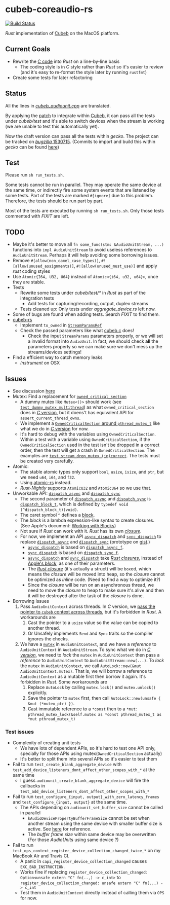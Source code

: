# cubeb-coreaudio-rs

[![Build Status](https://travis-ci.org/ChunMinChang/cubeb-coreaudio-rs.svg?branch=trailblazer)](https://travis-ci.org/ChunMinChang/cubeb-coreaudio-rs)

*Rust* implementation of [Cubeb][cubeb] on the MacOS platform.

## Current Goals
- Rewrite the [C code][cubeb-au] into *Rust* on a line-by-line basis
  - The coding style is in *C* style rather than *Rust* so it's easier to review
    (and it's easy to re-format the style later by running `rustfmt`)
- Create some tests for later refactoring


## Status

All the lines in [*cubeb_audiounit.cpp*][cubeb-au] are translated.

By applying the [patch][integrate-with-cubeb] to integrate within [Cubeb][cubeb],
it can pass all the tests under *cubeb/test*
and it's able to switch devices when the stream is working
(we are unable to test this automatically yet).

Now the draft version can pass all the tests within *gecko*.
The project can be tracked on [*bugzilla* 1530715][bugzilla-cars].
(Commits to import and build this within *gecko* can be found [here][build-within-gecko])

## Test
Please run `sh run_tests.sh`.

Some tests cannot be run in parallel.
They may operate the same device at the same time,
or indirectly fire some system events that are listened by some tests.
Part of the tests are marked `#[ignore]` due to this problem.
Therefore, the tests should be run part by part.

Most of the tests are executed by running `sh run_tests.sh`.
Only those tests commented with *FIXIT* are left.

<!--
- 🥚 : Not implemented.
- 🐣 : Work in progress. May be implemented partially or blocked by dependent APIs.
- 🐥 : Implemented.
- 🐓 : Already ride the trains.

### Cubeb APIs (Public APIs)
- 🥚 : 0/20 (0%)
- 🐣 : 0/20 (0%)
- 🐥 : 20/20 (100%)

| Cubeb APIs                                    | status |
| --------------------------------------------- | ------ |
| cubub_init                                    | 🐥      |
| cubub_get_backend_id                          | 🐥      |
| cubub_get_max_channel_count                   | 🐥      |
| cubub_get_min_latency                         | 🐥      |
| cubub_get_preferred_sample_rate               | 🐥      |
| cubub_enumerate_devices                       | 🐥      |
| cubeb_device_collection_destroy               | 🐥      |
| cubeb_stream_init                             | 🐥      |
| cubeb_stream_destroy                          | 🐥      |
| cubeb_stream_start                            | 🐥      |
| cubeb_stream_stop                             | 🐥      |
| cubeb_reset_default_device                    | 🐥      |
| cubeb_stream_get_position                     | 🐥      |
| cubeb_stream_get_latency                      | 🐥      |
| cubeb_stream_set_volume                       | 🐥      |
| cubeb_stream_set_panning                      | 🐥      |
| cubeb_stream_get_current_device               | 🐥      |
| cubeb_stream_device_destroy                   | 🐥      |
| cubeb_stream_register_device_changed_callback | 🐥      |
| cubub_register_device_collection_changed      | 🐥      |

### Interanl APIs

- 🥚 : 0/75 (0%)
- 🐣 : 0/75 (0%)
- 🐥 : 74/75 (100%)

| Interanl AudioUnit APIs                     | status |
| ------------------------------------------- | ------ |
| make_sized_audio_channel_layout             | 🐥      |
| to_string                                   | 🐥      |
| has_input                                   | 🐥      |
| has_output                                  | 🐥      |
| channel_label_to_cubeb_channel              | 🐥      |
| cubeb_channel_to_channel_label              | 🐥      |
| audiounit_increment_active_streams          | 🐥      |
| audiounit_decrement_active_streams          | 🐥      |
| audiounit_active_streams                    | 🐥      |
| audiounit_set_global_latency                | 🐥      |
| audiounit_make_silent                       | 🐥      |
| audiounit_render_input                      | 🐥      |
| audiounit_input_callback                    | 🐥      |
| audiounit_mix_output_buffer                 | 🐥      |
| minimum_resampling_input_frames             | 🐥      |
| audiounit_output_callback                   | 🐥      |
| audiounit_set_device_info                   | 🐥      |
| audiounit_reinit_stream                     | 🐥      |
| audiounit_reinit_stream_async               | 🐥      |
| event_addr_to_string                        | 🐥      |
| audiounit_property_listener_callback        | 🐥      |
| audiounit_add_listener                      | 🐥      |
| audiounit_remove_listener                   | 🐥      |
| audiounit_install_device_changed_callback   | 🐥      |
| audiounit_install_system_changed_callback   | 🐥      |
| audiounit_uninstall_device_changed_callback | 🐥      |
| audiounit_uninstall_system_changed_callback | 🐥      |
| audiounit_get_acceptable_latency_range      | 🐥      |
| audiounit_get_default_device_id             | 🐥      |
| audiounit_convert_channel_layout            | 🐥      |
| audiounit_get_preferred_channel_layout      | 🐥      |
| audiounit_get_current_channel_layout        | 🐥      |
| audiounit_destroy                           | 🐥      |
| audio_stream_desc_init                      | 🐥      |
| audiounit_init_mixer                        | 🐥      |
| audiounit_set_channel_layout                | 🐥      |
| audiounit_layout_init                       | 🐥      |
| audiounit_get_sub_devices                   | 🐥      |
| audiounit_create_blank_aggregate_device     | 🐥      |
| get_device_name                             | 🐥      |
| audiounit_set_aggregate_sub_device_list     | 🐥      |
| audiounit_set_master_aggregate_device       | 🐥      |
| audiounit_activate_clock_drift_compensation | 🐥      |
| audiounit_workaround_for_airpod             | 🐥      |
| audiounit_create_aggregate_device           | 🐥      |
| audiounit_destroy_aggregate_device          | 🐥      |
| audiounit_new_unit_instance                 | 🐥      |
| audiounit_enable_unit_scope                 | 🐥      |
| audiounit_create_unit                       | 🐥      |
| audiounit_init_input_linear_buffer          | 🐥      |
| audiounit_clamp_latency                     | 🐥      |
| buffer_size_changed_callback                | 🐥      |
| audiounit_set_buffer_size                   | 🐥      |
| audiounit_configure_input                   | 🐥      |
| audiounit_configure_output                  | 🐥      |
| audiounit_setup_stream                      | 🐥      |
| audiounit_close_stream                      | 🐥      |
| audiounit_stream_destroy_internal           | 🐥      |
| audiounit_stream_destroy                    | 🐥      |
| audiounit_stream_start_internal             | 🐥      |
| audiounit_stream_stop_internal              | 🐥      |
| audiounit_stream_get_volume                 | 🐥      |
| convert_uint32_into_string                  | 🐥      |
| audiounit_get_default_device_datasource     | 🐥      |
| audiounit_get_default_device_name           | 🐥      |
| audiounit_strref_to_cstr_utf8               | 🐥      |
| audiounit_get_channel_count                 | 🐥      |
| audiounit_get_available_samplerate          | 🐥      |
| audiounit_get_device_presentation_latency   | 🐥      |
| audiounit_create_device_from_hwdev          | 🐥      |
| is_aggregate_device                         | 🐥      |
| audiounit_get_devices_of_type               | 🐥      |
| audiounit_collection_changed_callback       | 🐥      |
| audiounit_add_device_listener               | 🐥      |
| audiounit_remove_device_listener            | 🐥      |
-->

## TODO
- Maybe it's better to move all `fn some_func(stm: &AudioUnitStream, ...)` functions into `impl AudioUnitStream` to avoid useless references to `AudioUnitStream`. Perhaps it will help avoiding some borrowing issues.
- Remove `#[allow(non_camel_case_types)]`, `#![allow(unused_assignments)]`, `#![allow(unused_must_use)]` and apply *rust* coding styles
- Use `Atomic{I64, U32, U64}` instead of `Atomic<{i64, u32, u64}>`, once they are stable.
- Tests
  - Rewrite some tests under _cubeb/test/*_ in _Rust_ as part of the integration tests
    - Add tests for capturing/recording, output, duplex streams
  - Tests cleaned up: Only tests under *aggregate_device.rs* left now.
- Some of bugs are found when adding tests. Search *FIXIT* to find them.
- [cubeb-rs][cubeb-rs]
  - Implement `to_owned` in [`StreamParamsRef`][cubeb-rs-stmparamsref]
  - Check the passed parameters like what [cubeb.c][cubeb] does!
    - Check the input `StreamParams` parameters properly, or we will set a invalid format into `AudioUnit`.
    In fact, we should check **all** the parameters properly so we can make sure we don't mess up the streams/devices settings!
- Find a efficient way to catch memory leaks
  - *Instrument* on OSX

## Issues
- See discussion [here][discussion]
- Mutex: Find a replacement for [`owned_critical_section`][ocs]
  - A dummy mutex like `Mutex<()>` should work (see [`test_dummy_mutex_multithread`][ocs-rust]) as what `owned_critical_section` does in [_C_ version][ocs], but it doens't has equivalent API for `assert_current_thread_owns`.
  - We implement a [`OwnedCriticalSection` around `pthread_mutex_t`][ocs-rust] like what we do in [_C_ version][ocs] for now.
  - It's hard to debug with the variables using `OwnedCriticalSection`. Within a test with a variable using `OwnedCriticalSection`, if the `OwnedCriticalSection` used in the test isn't be dropped in a correct order, then the test will get a crash in `OwnedCriticalSection`. The examples are [`test_stream_drop_mutex_(in)correct`](src/backend/tests/test.rs). The tests must be created very carefully.
- Atomic:
  - The stable atomic types only support `bool`, `usize`, `isize`, and `ptr`, but we need `u64`, `i64`, and `f32`.
  - Using [atomic-rs](https://github.com/Amanieu/atomic-rs) instead.
  - *Rust-Nightly* supports `AtomicU32` and `AtomicU64` so we use that.
- Unworkable API: [`dispatch_async`][dis-async] and [`dispatch_sync`][dis-sync]
  - The second parameter of [`dispatch_async`][dis-async] and [`dispatch_sync`][dis-sync] is [`dispatch_block_t`][dis-block], which is defined by `typedef void (^dispatch_block_t)(void)`.
  - The caret symbol `^` defines a [block][c-ext-block].
  - The _block_ is a lambda expression-like syntax to create closures. (See Apple's document: [Working with Blocks][apple-block])
  - Not sure if _Rust_ can work with it. _Rust_ has its own [_closure_][rs-closure].
  - For now, we implement an API [`async_dispatch`][async-dis] and [`sync_dispatch`][sync-dis] to replace [`dispatch_async`][dis-async] and [`dispatch_sync`][dis-sync] (prototype on [gist][osx-dis-gist].)
    - [`async_dispatch`][async-dis] is based on [`dispatch_async_f`][dis-async-f].
    - [`sync_dispatch`][sync-dis] is based on [`dispatch_sync_f`][dis-sync-f].
    - [`async_dispatch`][async-dis] and [`sync_dispatch`][sync-dis] take [_Rust closures_][rs-closure], instead of [Apple's _block_][apple-block], as one of their parameters.
    - The [_Rust closure_][rs-closure] (it's actually a struct) will be `box`ed, which means the _closure_ will be moved into heap, so the _closure_ cannot be optimized as _inline_ code. (Need to find a way to optimize it?)
    - Since the _closure_ will be run on an asynchronous thread, we need to move the _closure_ to heap to make sure it's alive and then it will be destroyed after the task of the _closure_ is done.
- Borrowing Issues
  1. Pass `AudioUnitContext` across threads. In _C_ version, we [pass the pointer to `cubeb` context across threads][cubeb-au-ptr-across-threads], but it's forbidden in _Rust_. A workarounds are
      1. Cast the pointer to a `usize` value so the value can be copied to another thread.
      2. Or Unsafely implements `Send` and `Sync` traits so the compiler ignores the checks.
  2. We have a [`mutex`][ocs-rust] in `AudioUnitContext`, and we have a _reference_ to `AudioUnitContext` in `AudioUnitStream`. To sync what we do in [_C version_][cubeb-au-init-stream], we need to _lock_ the `mutex` in `AudioUnitContext` then pass a _reference_ to `AudioUnitContext` to `AudioUnitStream::new(...)`. To _lock_ the `mutex` in `AudioUnitContext`, we call `AutoLock::new(&mut AudioUnitContext.mutex)`. That is, we will borrow a reference to `AudioUnitContext` as a mutable first then borrow it again. It's forbidden in _Rust_. Some workarounds are
      1. Replace `AutoLock` by calling `mutex.lock()` and `mutex.unlock()` explicitly.
      2. Save the pointer to `mutex` first, then call `AutoLock::new(unsafe { &mut (*mutex_ptr) })`.
      3. Cast immutable reference to a `*const` then to a `*mut`: `pthread_mutex_lock(&self.mutex as *const pthread_mutex_t as *mut pthread_mutex_t)`

### Test issues
- Complexity of creating unit tests
    - We have lots of dependent APIs, so it's hard to test one API only, specially for those APIs using mutex(`OwnedCriticalSection` actually)
    - It's better to split them into several APIs so it's easier to test them
- Fail to run `test_create_blank_aggregate_device` with `test_add_device_listeners_dont_affect_other_scopes_with_*` at the same time
  - I guess `audiounit_create_blank_aggregate_device` will fire the callbacks in `test_add_device_listeners_dont_affect_other_scopes_with_*`
- Fail to run `test_configure_{input, output}_with_zero_latency_frames` and `test_configure_{input, output}` at the same time.
  - The APIs depending on `audiounit_set_buffer_size` cannot be called in parallel
    - `kAudioDevicePropertyBufferFrameSize` cannot be set when another stream using the same device with smaller buffer size is active. See [here][chg-buf-sz] for reference.
    - The *buffer frame size* within same device may be overwritten (For those *AudioUnit*s using same device ?)
- Fail to run `test_ops_context_register_device_collection_changed_twice_*` on my MacBook Air and Travis CI.
  - A panic in `capi_register_device_collection_changed` causes `EXC_BAD_INSTRUCTION`.
  - Works fine if replacing `register_device_collection_changed: Option<unsafe extern "C" fn(..,) -> c_int>` to `register_device_collection_changed: unsafe extern "C" fn(..,) -> c_int`
  - Test them in `AudioUnitContext` directly instead of calling them via `OPS` for now.

[cubeb]: https://github.com/kinetiknz/cubeb "Cross platform audio library"
[cubeb]: https://github.com/kinetiknz/cubeb/blob/master/src/cubeb.c "cubeb.c"
[cubeb-au]: https://github.com/kinetiknz/cubeb/blob/master/src/cubeb_audiounit.cpp "Cubeb AudioUnit"

[integrate-with-cubeb]: https://github.com/ChunMinChang/cubeb-coreaudio-rs/commit/e84c554f18ef054376134c79a112a84cb8f923b4 "patch for integrating within cubeb"

[ocs]: https://github.com/kinetiknz/cubeb/blob/master/src/cubeb_utils_unix.h "owned_critical_section"
[ocs-rust]: src/backend/owned_critical_section.rs "OwnedCriticalSection"

[dis-sync]: https://developer.apple.com/documentation/dispatch/1452870-dispatch_sync "dispatch_sync"
[dis-async]: https://developer.apple.com/documentation/dispatch/1453057-dispatch_async "dispatch_async"
[dis-async-f]: https://developer.apple.com/documentation/dispatch/1452834-dispatch_async_f "dispatch_async_f"
[dis-sync-f]: https://developer.apple.com/documentation/dispatch/1453123-dispatch_sync_f "dispatch_sync_f"
[dis-block]: https://developer.apple.com/documentation/dispatch/dispatch_block_t?language=objc "dispatch_block_t"
[c-ext-block]: https://en.wikipedia.org/wiki/Blocks_(C_language_extension) "Blocks: C language extension"
[apple-block]: https://developer.apple.com/library/archive/documentation/Cocoa/Conceptual/ProgrammingWithObjectiveC/WorkingwithBlocks/WorkingwithBlocks.html "Working with Blocks"
[rs-closure]: https://doc.rust-lang.org/book/second-edition/ch13-01-closures.html "Closures"
[sync-dis]: src/backend/dispatch_utils.rs
[async-dis]: src/backend/dispatch_utils.rs
[osx-dis-gist]: https://gist.github.com/ChunMinChang/8d13946ebc6c95b2622466c89a0c9bcc "gist"

[cubeb-au-ptr-across-threads]: https://github.com/kinetiknz/cubeb/blob/9a7a55153e7f9b9e0036ab023909c7bc4a41688b/src/cubeb_audiounit.cpp#L3454-L3480 "Pass pointers across threads"
[cubeb-au-init-stream]: https://github.com/kinetiknz/cubeb/blob/9a7a55153e7f9b9e0036ab023909c7bc4a41688b/src/cubeb_audiounit.cpp#L2745-L2748 "Init stream"

[cubeb-rs]: https://github.com/djg/cubeb-rs "cubeb-rs"
[cubeb-rs-stmparamsref]: https://github.com/djg/cubeb-rs/blob/78ed9459b8ac2ca50ea37bb72f8a06847eb8d379/cubeb-core/src/stream.rs#L61 "StreamParamsRef"
[cubeb-rs-capi-stm-reg-dev-chg-callback]: https://github.com/djg/cubeb-rs/blob/78ed9459b8ac2ca50ea37bb72f8a06847eb8d379/cubeb-backend/src/capi.rs#L56 "stream_register_device_changed_callback"
[cubeb-backend]: https://github.com/djg/cubeb-rs/tree/master/cubeb-backend "cubeb-backend"
[cubeb-pulse-rs]: https://github.com/djg/cubeb-pulse-rs "cubeb-pulse-rs"

[cubeb-backend-stm-reg-dev-chg-cb]: cubeb-backend-stream_register_device_changed_callback.diff "Implementation of stream_register_device_changed_callback"
[cubeb-pulse-rs-reg-dev-chg-cb]: cubeb-pulse-rs-register_device_changed_callback.diff "Impelement of register_device_changed_callback"

[chg-buf-sz]: https://cs.chromium.org/chromium/src/media/audio/mac/audio_manager_mac.cc?l=982-989&rcl=0207eefb445f9855c2ed46280cb835b6f08bdb30 "issue on changing buffer size"

[bugzilla-cars]: https://bugzilla.mozilla.org/show_bug.cgi?id=1530715 "Bug 1530715 - Implement CoreAudio backend for Cubeb in Rust"
[build-within-gecko]: https://github.com/ChunMinChang/gecko-dev/commits/cubeb-coreaudio-rs

[discussion]: https://docs.google.com/document/d/1ZP6R7d5S9I_8bXOXhplnO6qFM1X4VokWtE7w8ExgJEQ/edit?ts=5c6d5f09

[rust-58881]: https://github.com/rust-lang/rust/issues/58881
